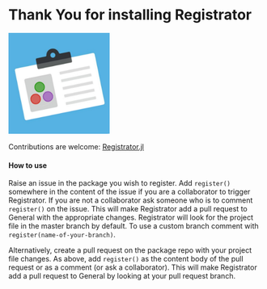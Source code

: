 # Thank You for installing Registrator

<img src="julia_id.jpg" alt="logo" style="width:200px;"/>

Contributions are welcome: [Registrator.jl](https://github.com/JuliaComputing/Registrator.jl)

#### How to use

Raise an issue in the package you wish to register. Add `register()` somewhere in the content of the issue if you are a collaborator to trigger Registrator. If you are not a collaborator ask someone who is to comment `register()` on the issue. This will make Registrator add a pull request to General with the appropriate changes. Registrator will look for the project file in the master branch by default. To use a custom branch comment with `register(name-of-your-branch)`.

Alternatively, create a pull request on the package repo with your project file changes. As above, add `register()` as the content body of the pull request or as a comment (or ask a collaborator). This will make Registrator add a pull request to General by looking at your pull request branch.
